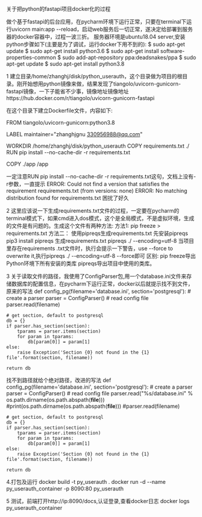 关于把python的fastapi项目docker化的过程

做个基于fastapi的后台应用，在pycharm环境下运行正常，只要在terminal下运行uvicorn main:app --reload，启动web服务后一切正常，遂决定给部署到服务器的docker容器中，过程一波三折。
服务器环境是ubuntu18.04 server,安装python步骤如下(主要是为了调试，运行docker下用不到的):
$ sudo apt-get update
$ sudo apt-get install python3.6
$ sudo apt-get install software-properties-common
$ sudo add-apt-repository ppa:deadsnakes/ppa
$ sudo apt-get update
$ sudo apt-get install python3.8

1 建立目录/home/zhanghj/disk/python_userauth，这个目录做为项目的根目录。刚开始想用python镜像来做，结果发现了tiangolo/uvicorn-gunicorn-fastapi镜像，一下子能省不少事，镜像地址镜像地址https://hub.docker.com/r/tiangolo/uvicorn-gunicorn-fastapi

在这个目录下建立Dockerfile文件，内容如下:

FROM tiangolo/uvicorn-gunicorn:python3.8

LABEL maintainer="zhanghjgnu <330956988@qq.com>"

WORKDIR /home/zhanghj/disk/python_userauth
COPY requirements.txt ./
RUN pip install --no-cache-dir -r requirements.txt

COPY ./app /app

一定注意RUN pip install --no-cache-dir -r requirements.txt这句，文档上没有-r参数，一直提示
ERROR: Could not find a version that satisfies the requirement requirements.txt (from versions: none)
ERROR: No matching distribution found for requirements.txt
困扰了好久

2 这里应该说一下生成requirements.txt文件的过程，一定要在pycharm的terminal模式下，如果cmd进入dos模式，这个是全局模式，不是虚拟环境，生成的文件是有问题的。生成这个文件有两种方法:
方法1:
    pip freeze > requirements.txt
方法二：
    使用pipreqs生成requirements.txt
    先安装pipreqs
    pip3 install pipreqs
    生成requirements.txt
    pipreqs ./ --encoding=utf-8
    当项目里存在requirements .txt文件时，执行会提示一下警告，use --force to overwrite it,执行pipreqs ./ --encoding=utf-8 --force即可
区别:
    pip freeze导出Python环境下所有安装的类库
    pipreqs导出项目中使用的类库。

3 关于读取文件的路径，我使用了ConfigParser包,用一个database.ini文件来存储数据库的配置信息，在pycharm下运行正常，docker以后就提示找不到文件，原来的写法
def config_pg(filename='database.ini', section='postgresql'):
    # create a parser
    parser = ConfigParser()
    # read config file
    parser.read(filename)

    # get section, default to postgresql
    db = {}
    if parser.has_section(section):
        tparams = parser.items(section)
        for param in tparams:
            db[param[0]] = param[1]
    else:
        raise Exception('Section {0} not found in the {1} file'.format(section, filename))

    return db

找不到路径就给个绝对路径，改进的写法
def config_pg(filename='database.ini', section='postgresql'):
    # create a parser
    parser = ConfigParser()
    # read config file
    parser.read("%s/database.ini" % os.path.dirname(os.path.abspath(__file__)))
    #print(os.path.dirname(os.path.abspath(__file__)))
    #parser.read(filename)

    # get section, default to postgresql
    db = {}
    if parser.has_section(section):
        tparams = parser.items(section)
        for param in tparams:
            db[param[0]] = param[1]
    else:
        raise Exception('Section {0} not found in the {1} file'.format(section, filename))

    return db

4.打包及运行
docker build -t py_userauth .
docker run -d --name py_userauth_container -p 8090:80 py_userauth

5 测试，前端打开http://ip:8090/docs,认证登录,查看docker日志
docker logs py_userauth_container

